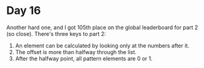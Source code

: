 # Day 16

Another hard one, and I got 105th place on the global leaderboard for part 2 (so close). There's three keys to part 2:

1. An element can be calculated by looking only at the numbers after it.
2. The offset is more than halfway through the list.
3. After the halfway point, all pattern elements are 0 or 1.
